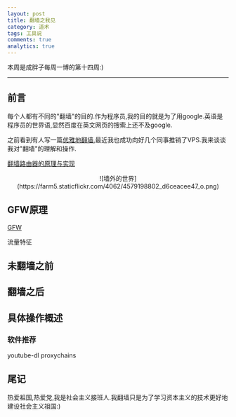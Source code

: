 ```yaml
---
layout: post
title: 翻墙之我见
category: 道术
tags: 工具说
comments: true
analytics: true
---
```


本周是成胖子每周一博的第十四周:)

---

## 前言
每个人都有不同的"翻墙"的目的.作为程序员,我的目的就是为了用google.英语是程序员的世界语,显然百度在英文网页的搜索上还不及google.

之前看到有人写一篇[优雅地翻墙](http://mp.weixin.qq.com/s?__biz=MzA3NTEzMTUwNA==&mid=210457700&idx=1&sn=322d1e4c13d3f33ade848e3889c410bf&scene=1#rd),最近我也成功向好几个同事推销了VPS.我来谈谈我对"翻墙"的理解和操作.

[翻墙路由器的原理与实现](https://docs.google.com/document/d/1mmMiMYbviMxJ-DhTyIGdK7OOg581LSD1CZV4XY1OMG8/pub)


<center>
![墙外的世界](https://farm5.staticflickr.com/4062/4579198802_d6ceacee47_o.png)
</center>

## GFW原理
[GFW](https://zh.wikipedia.org/wiki/%E9%98%B2%E7%81%AB%E9%95%BF%E5%9F%8E)

流量特征

## 未翻墙之前

## 翻墙之后

## 具体操作概述

### 软件推荐
youtube-dl
proxychains


## 尾记
热爱祖国,热爱党,我是社会主义接班人.我翻墙只是为了学习资本主义的技术更好地建设社会主义祖国:)
